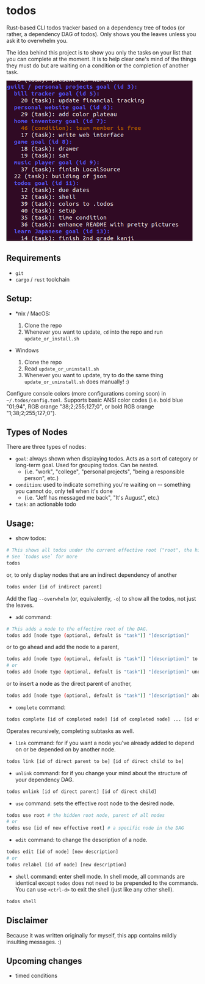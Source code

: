 # todos

Rust-based CLI todos tracker based on a dependency tree of todos (or rather, a dependency DAG of todos). Only shows you the leaves unless you ask it to overwhelm you.

The idea behind this project is to show you only the tasks on your list that you can complete at the moment. It is to help clear one's mind of the things they must do but are waiting on a condition or the completion of another task.

![super informative alt text](res/example.png "Don't worry, many of these items have been completed since taking this screenshot.")

## Requirements

- `git`
- `cargo` / `rust` toolchain

## Setup:

- *nix / MacOS:
  1. Clone the repo
  2. Whenever you want to update, `cd` into the repo and run `update_or_install.sh` 

- Windows
  1. Clone the repo
  2. Read `update_or_uninstall.sh`
  3. Whenever you want to update, try to do the same thing `update_or_uninstall.sh` does manually! :)

Configure console colors (more configurations coming soon) in `~/.todos/config.toml`. Supports basic ANSI color codes (i.e. bold blue "01;94", RGB orange "38;2;255;127;0", or bold RGB orange "1;38;2;255;127;0").

## Types of Nodes

There are three types of nodes:

- `goal`: always shown when displaying todos. Acts as a sort of category or long-term goal. Used for grouping todos. Can be nested.
  - (i.e. "work", "college", "personal projects", "being a responsible person", etc.)
- `condition`: used to indicate something you're waiting on -- something you cannot do, only tell when it's done
  - (i.e. "Jeff has messaged me back", "It's August", etc.)
- `task`: an actionable todo

## Usage:

- show todos:
```bash
# This shows all todos under the current effective root ("root", the hidden root of all nodes by default.)
# See `todos use` for more
todos
```
or, to only display nodes that are an indirect dependency of another
```bash
todos under [id of indirect parent]
```
Add the flag `--overwhelm` (or, equivalently, `-o`) to show all the todos, not just the leaves.
- `add` command:
```bash
# This adds a node to the effective root of the DAG.
todos add [node type (optional, default is "task")] "[description]"
```
or to go ahead and add the node to a parent,
```bash
todos add [node type (optional, default is "task")] "[description]" to [id of direct parent to be]
# or
todos add [node type (optional, default is "task")] "[description]" under [id of direct parent to be]
```

or to insert a node as the direct parent of another,
```bash
todos add [node type (optional, default is "task")] "[description]" above [id of direct child to be]
```
- `complete` command:
```bash
todos complete [id of completed node] [id of completed node] ... [id of completed node]
```
Operates recursively, completing subtasks as well.
- `link` command: for if you want a node you've already added to depend on or be depended on by another node.
```bash
todos link [id of direct parent to be] [id of direct child to be]
```
- `unlink` command: for if you change your mind about the structure of your dependency DAG.
```bash
todos unlink [id of direct parent] [id of direct child]
```

- `use` command: sets the effective root node to the desired node.
```bash
todos use root # the hidden root node, parent of all nodes
# or
todos use [id of new effective root] # a specific node in the DAG
```

- `edit` command: to change the description of a node.
```bash
todos edit [id of node] [new description]
# or 
todos relabel [id of node] [new description]
```

- `shell` command: enter shell mode. In shell mode, all commands are identical except `todos` does not need to be prepended to the commands. You can use `<ctrl-d>` to exit the shell (just like any other shell).
```bash
todos shell
```

## Disclaimer

Because it was written originally for myself, this app contains mildly insulting messages. :)

## Upcoming changes
- timed conditions
